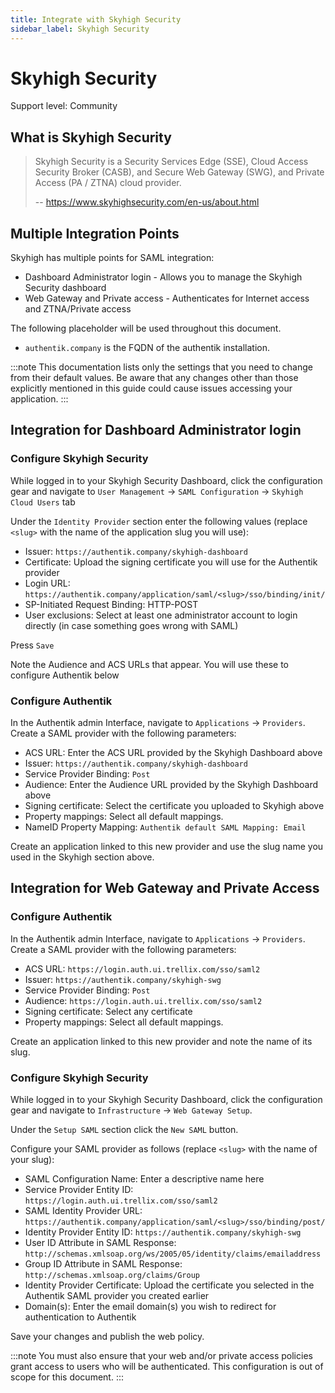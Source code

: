 ```yaml
---
title: Integrate with Skyhigh Security
sidebar_label: Skyhigh Security
---
```


# Skyhigh Security

<span class="badge badge--secondary">Support level: Community</span>

## What is Skyhigh Security

> Skyhigh Security is a Security Services Edge (SSE), Cloud Access Security Broker (CASB), and Secure Web Gateway (SWG), and Private Access (PA / ZTNA) cloud provider.
>
> -- https://www.skyhighsecurity.com/en-us/about.html

## Multiple Integration Points

Skyhigh has multiple points for SAML integration:

- Dashboard Administrator login - Allows you to manage the Skyhigh Security dashboard
- Web Gateway and Private access - Authenticates for Internet access and ZTNA/Private access

The following placeholder will be used throughout this document.

- `authentik.company` is the FQDN of the authentik installation.

:::note
This documentation lists only the settings that you need to change from their default values. Be aware that any changes other than those explicitly mentioned in this guide could cause issues accessing your application.
:::

## Integration for Dashboard Administrator login

### Configure Skyhigh Security

While logged in to your Skyhigh Security Dashboard, click the configuration gear and navigate to `User Management` -> `SAML Configuration` -> `Skyhigh Cloud Users` tab

Under the `Identity Provider` section enter the following values (replace `<slug>` with the name of the application slug you will use):

- Issuer: `https://authentik.company/skyhigh-dashboard`
- Certificate: Upload the signing certificate you will use for the Authentik provider
- Login URL: `https://authentik.company/application/saml/<slug>/sso/binding/init/`
- SP-Initiated Request Binding: HTTP-POST
- User exclusions: Select at least one administrator account to login directly (in case something goes wrong with SAML)

Press `Save`

Note the Audience and ACS URLs that appear. You will use these to configure Authentik below

### Configure Authentik

In the Authentik admin Interface, navigate to `Applications` -> `Providers`. Create a SAML provider with the following parameters:

- ACS URL: Enter the ACS URL provided by the Skyhigh Dashboard above
- Issuer: `https://authentik.company/skyhigh-dashboard`
- Service Provider Binding: `Post`
- Audience: Enter the Audience URL provided by the Skyhigh Dashboard above
- Signing certificate: Select the certificate you uploaded to Skyhigh above
- Property mappings: Select all default mappings.
- NameID Property Mapping: `Authentik default SAML Mapping: Email`

Create an application linked to this new provider and use the slug name you used in the Skyhigh section above.

## Integration for Web Gateway and Private Access

### Configure Authentik

In the Authentik admin Interface, navigate to `Applications` -> `Providers`. Create a SAML provider with the following parameters:

- ACS URL: `https://login.auth.ui.trellix.com/sso/saml2`
- Issuer: `https://authentik.company/skyhigh-swg`
- Service Provider Binding: `Post`
- Audience: `https://login.auth.ui.trellix.com/sso/saml2`
- Signing certificate: Select any certificate
- Property mappings: Select all default mappings.

Create an application linked to this new provider and note the name of its slug.

### Configure Skyhigh Security

While logged in to your Skyhigh Security Dashboard, click the configuration gear and navigate to `Infrastructure` -> `Web Gateway Setup`.

Under the `Setup SAML` section click the `New SAML` button.

Configure your SAML provider as follows (replace `<slug>` with the name of your slug):

- SAML Configuration Name: Enter a descriptive name here
- Service Provider Entity ID: `https://login.auth.ui.trellix.com/sso/saml2`
- SAML Identity Provider URL: `https://authentik.company/application/saml/<slug>/sso/binding/post/`
- Identity Provider Entity ID: `https://authentik.company/skyhigh-swg`
- User ID Attribute in SAML Response: `http://schemas.xmlsoap.org/ws/2005/05/identity/claims/emailaddress`
- Group ID Attribute in SAML Response: `http://schemas.xmlsoap.org/claims/Group`
- Identity Provider Certificate: Upload the certificate you selected in the Authentik SAML provider you created earlier
- Domain(s): Enter the email domain(s) you wish to redirect for authentication to Authentik

Save your changes and publish the web policy.

:::note
You must also ensure that your web and/or private access policies grant access to users who will be authenticated. This configuration is out of scope for this document.
:::
